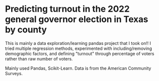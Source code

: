 # Predicting turnout in the 2022 general governor election in Texas by county
This is mainly a data exploration/learning pandas project that I took on!! I tried multiple regression methods, experimented with including/removing demographic factors, and defining "turnout" through percentage of voters rather than raw number of voters.

Mainly used Pandas, Scikit-Learn. Data is from the American Community Surveys.

